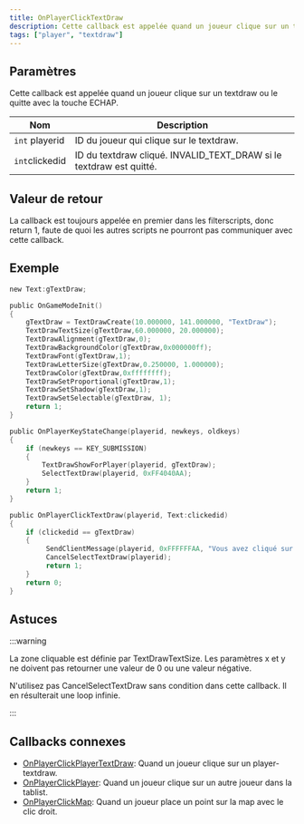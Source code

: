 ```yaml
---
title: OnPlayerClickTextDraw
description: Cette callback est appelée quand un joueur clique sur un textdraw ou le quitte avec la touche ECHAP.
tags: ["player", "textdraw"]
---
```


## Paramètres

Cette callback est appelée quand un joueur clique sur un textdraw ou le quitte avec la touche ECHAP.

| Nom             | Description                                                                        |
| --------------- | ---------------------------------------------------------------------------------- |
| `int` playerid  | ID du joueur qui clique sur le textdraw.                                           |
| `int`clickedid  | ID du textdraw cliqué. INVALID_TEXT_DRAW si le textdraw est quitté.                |

## Valeur de retour

La callback est toujours appelée en premier dans les filterscripts, donc return 1, faute de quoi les autres scripts ne pourront pas communiquer avec cette callback.

## Exemple

```c
new Text:gTextDraw;

public OnGameModeInit()
{
    gTextDraw = TextDrawCreate(10.000000, 141.000000, "TextDraw");
    TextDrawTextSize(gTextDraw,60.000000, 20.000000);
    TextDrawAlignment(gTextDraw,0);
    TextDrawBackgroundColor(gTextDraw,0x000000ff);
    TextDrawFont(gTextDraw,1);
    TextDrawLetterSize(gTextDraw,0.250000, 1.000000);
    TextDrawColor(gTextDraw,0xffffffff);
    TextDrawSetProportional(gTextDraw,1);
    TextDrawSetShadow(gTextDraw,1);
    TextDrawSetSelectable(gTextDraw, 1);
    return 1;
}

public OnPlayerKeyStateChange(playerid, newkeys, oldkeys)
{
    if (newkeys == KEY_SUBMISSION)
    {
        TextDrawShowForPlayer(playerid, gTextDraw);
        SelectTextDraw(playerid, 0xFF4040AA);
    }
    return 1;
}

public OnPlayerClickTextDraw(playerid, Text:clickedid)
{
    if (clickedid == gTextDraw)
    {
         SendClientMessage(playerid, 0xFFFFFFAA, "Vous avez cliqué sur le textdraw.");
         CancelSelectTextDraw(playerid);
         return 1;
    }
    return 0;
}
```

## Astuces

:::warning

La zone cliquable est définie par TextDrawTextSize. Les paramètres x et y ne doivent pas retourner une valeur de 0 ou une valeur négative.

N'utilisez pas CancelSelectTextDraw sans condition dans cette callback. Il en résulterait une loop infinie.

:::

## Callbacks connexes

- [OnPlayerClickPlayerTextDraw](OnPlayerClickPlayerTextDraw): Quand un joueur clique sur un player-textdraw.
- [OnPlayerClickPlayer](OnPlayerClickPlayer): Quand un joueur clique sur un autre joueur dans la tablist.
- [OnPlayerClickMap](OnPlayerClickMap): Quand un joueur place un point sur la map avec le clic droit.

